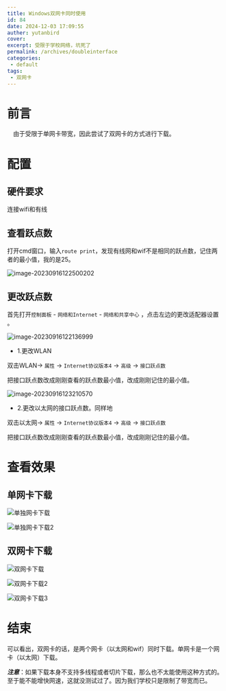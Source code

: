 ```yaml
---
title: Windows双网卡同时使用
id: 84
date: 2024-12-03 17:09:55
auther: yutanbird
cover: 
excerpt: 受限于学校网络，坑死了
permalink: /archives/doubleinterface
categories:
 - default
tags: 
 - 双网卡
---
```



# 前言

&emsp;由于受限于单网卡带宽，因此尝试了双网卡的方式进行下载。

# 配置

## 硬件要求

连接wifi和有线

## 查看跃点数

打开cmd窗口，输入`route print`，发现有线网和wif不是相同的跃点数，记住两者的最小值，我的是25。

![image-20230916122500202](https://imagere.oss-cn-beijing.aliyuncs.com/img20230227/202309161225227.png)



## 更改跃点数

首先打开`控制面板` - `网络和Internet` - `网络和共享中心` ，点击左边的更改适配器设置 。

![image-20230916122136999](https://imagere.oss-cn-beijing.aliyuncs.com/img20230227/202309161221111.png)

- 1.更改WLAN

双击WLAN-> `属性` -> `Internet协议版本4` -> `高级` -> `接口跃点数`

把接口跃点数改成刚刚查看的跃点数最小值，改成刚刚记住的最小值。

![image-20230916123210570](https://imagere.oss-cn-beijing.aliyuncs.com/img20230227/202309161232655.png)

- 2.更改以太网的接口跃点数。同样地

双击以太网-> `属性` -> `Internet协议版本4` -> `高级` -> `接口跃点数`

把接口跃点数改成刚刚查看的跃点数最小值，改成刚刚记住的最小值。

# 查看效果

## 单网卡下载

![单独网卡下载](https://imagere.oss-cn-beijing.aliyuncs.com/img20230227/202309161237916.png)

![单独网卡下载2](https://imagere.oss-cn-beijing.aliyuncs.com/img20230227/202309161237671.png)



## 双网卡下载

![双网卡下载](https://imagere.oss-cn-beijing.aliyuncs.com/img20230227/202309161237469.png)

![双网卡下载2](https://imagere.oss-cn-beijing.aliyuncs.com/img20230227/202309161237967.png)

![双网卡下载3](https://imagere.oss-cn-beijing.aliyuncs.com/img20230227/202309161238065.png)

# 结束

可以看出，双网卡的话，是两个网卡（以太网和wif）同时下载。单网卡是一个网卡（以太网）下载。

***注意***：如果下载本身不支持多线程或者切片下载，那么也不太能使用这种方式的。至于能不能增快网速，这就没测试过了。因为我们学校只是限制了带宽而已。
